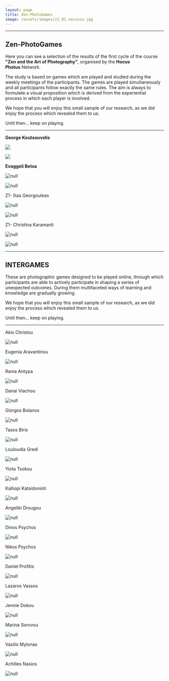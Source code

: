 ```yaml
---
layout: page
title: Zen-PhotoGames
image: /assets/images/z2_02.nasiosa.jpg
---
```

- - -

## **Zen-PhotoGames**

Here you can see a selection of the results of the first cycle of the course \
**"Zen and the Art of Photography"**, organised by the **Hocus Photus** Network.

The study is based on games which are played and studied during the weekly meetings of the participants.  The games are played simultaneously and all participants follow exactly the same rules. The aim is always to formulate a visual proposition which is derived from the experiential process in which each player is involved.

We hope that you will enjoy this small sample of our research, as we did enjoy the process which revealed them to us.

Until then… keep on playing.

- - -

**George Koutsouvelis**

![](/assets/images/pg_9_koutsouvelisg_3.jpg)

![](/assets/images/triptych_4b.jpg)

**Evaggeli Betsa**

![null](/assets/images/δίπτυχο08.betsae.jpg)

![null](/assets/images/triptyxo.05.betsae.jpg)

Z1- Ilias Georgouleas

![null](/assets/images/pg10_02d-georguleaas-.jpg)

![null](/assets/images/01georgouleas-triptixo.jpg)

Z1- Christina Karamanli

![null](/assets/images/21.jpg)

![null](/assets/images/22.jpg)

- - -

## **INTERGAMES**

These are photographic games designed to be played online, through which participants are able to actively participate in shaping a series of unexpected outcomes. During them multifaceted ways of learning and knowledge are gradually growing.

We hope that you will enjoy this small sample of our research, as we did enjoy the process which revealed them to us.

Until then… keep on playing.

- - -

Akis Christou

![null](/assets/images/christou.jpg)

Eugenia Aravantinou

![null](/assets/images/aravantinou.jpg)

Rania Antypa

![null](/assets/images/antypa.jpg)

Danai Vlachou

![null](/assets/images/vlachou.jpg)

Giorgos Bolanos

![null](/assets/images/bolanos.jpg)

Tasos Biris

![null](/assets/images/biris.jpg)

Louloudia Gredi

![null](/assets/images/gredilou.jpg)

Yiota Tsokou

![null](/assets/images/tsokou.jpg)

Kalliopi Katsidonioti

![null](/assets/images/katsidonioti.jpg)

Angeliki Drougou

![null](/assets/images/drougou.jpg)

Dinos Psychos

![null](/assets/images/dpsichos.jpg)

Nikos Psychos

![null](/assets/images/psichosn_i-g.jpg)

Daniel Profitis

![null](/assets/images/profitisok.jpg)

Lazaros Vassos

![null](/assets/images/vassosl-i-g.jpg)

Jennie Dokou

![null](/assets/images/dokou.jpg)

Marina Sorovou

![null](/assets/images/sorovouok.jpg)

Vasilis Mylonas

![null](/assets/images/mylonas.jpg)

Achilles Nasios

![null](/assets/images/nasiosa.jpg)
